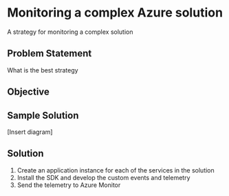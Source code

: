 # Monitoring a complex Azure solution
A strategy for monitoring a complex solution

## Problem Statement

What is the best strategy

## Objective

## Sample Solution

[Insert diagram]

## Solution

1) Create an application instance for each of the services in the solution
2) Install the SDK and develop the custom events and telemetry
3) Send the telemetry to Azure Monitor
